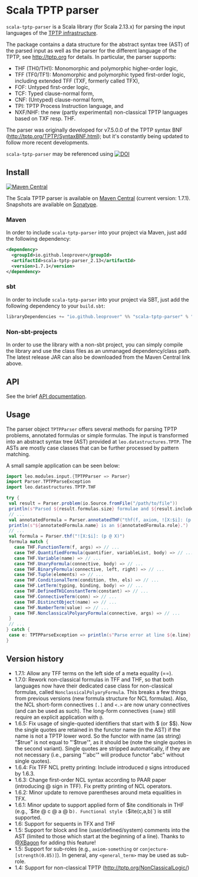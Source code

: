 Scala TPTP parser 
========

`scala-tptp-parser` is a Scala library (for Scala 2.13.x) for parsing the input languages of the [TPTP infrastructure](http://tptp.org).

The package contains a data structure for the abstract syntax tree (AST) of the parsed input as well as the parser for the different language of the TPTP, see http://tptp.org for details. In particular, the parser supports:

  * THF (TH0/TH1): Monomorphic and polymorphic higher-order logic,
  * TFF (TF0/TF1): Monomorphic and polymorphic typed first-order logic, including extended TFF (TXF, formerly called TFX),
  * FOF: Untyped first-order logic,
  * TCF: Typed clause-normal form,
  * CNF: (Untyped) clause-normal form,
  * TPI: TPTP Process Instruction language, and
  * NXF/NHF: the new (partly experimental) non-classical TPTP languages based on TXF resp. THF. 

The parser was originally developed for v7.5.0.0 of the TPTP syntax BNF (http://tptp.org/TPTP/SyntaxBNF.html); but it's
constantly being updated to follow more recent developments.

`scala-tptp-parser` may be referenced using [![DOI](https://zenodo.org/badge/328686203.svg)](https://zenodo.org/badge/latestdoi/328686203)


## Install
[![Maven Central](https://img.shields.io/maven-central/v/io.github.leoprover/scala-tptp-parser_2.13.svg?label=Maven%20Central)](https://search.maven.org/search?q=g:%22io.github.leoprover%22%20AND%20a:%22scala-tptp-parser_2.13%22)

The Scala TPTP parser is available on [Maven Central](https://search.maven.org/artifact/io.github.leoprover/scala-tptp-parser_2.13) (current version: 1.7.1).
Snapshots are available on [Sonatype](https://s01.oss.sonatype.org/content/repositories/snapshots/io/github/leoprover/scala-tptp-parser_2.13/).

### Maven

In order to include `scala-tptp-parser` into your project via Maven, just add the following dependency:
```xml
<dependency>
  <groupId>io.github.leoprover</groupId>
  <artifactId>scala-tptp-parser_2.13</artifactId>
  <version>1.7.1</version>
</dependency>
```

### sbt

In order to include `scala-tptp-parser` into your project via SBT, just add the following dependency to your `build.sbt`:
```scala
libraryDependencies += "io.github.leoprover" %% "scala-tptp-parser" % "1.7.1"
```

### Non-sbt-projects
In order to use the library with a non-sbt project, you can simply compile the library and use the class files as an unmanaged dependency/class path. The latest release JAR can also be downloaded from the Maven Central link above.

## API

See the brief [API documentation](https://www.alexandersteen.de/software/scala-tptp-parser/api/).

## Usage
The parser object `TPTPParser` offers several methods for parsing TPTP problems, annotated formulas or simple formulas. The input is transformed into an
abstract syntax tree (AST) provided at `leo.datastructures.TPTP`. The ASTs are mostly case classes that can be further processed by pattern matching.

A small sample application can be seen below:

```scala
import leo.modules.input.{TPTPParser => Parser}
import Parser.TPTPParseException
import leo.datastructures.TPTP.THF

try {
 val result = Parser.problem(io.Source.fromFile("/path/to/file"))
 println(s"Parsed ${result.formulas.size} formulae and ${result.includes.size} include statements.")
 // ...
 val annotatedFormula = Parser.annotatedTHF("thf(f, axiom, ![X:$i]: (p @ X)).")
 println(s"${annotatedFormula.name} is an ${annotatedFormula.role}.")
 // ...
 val formula = Parser.thf("![X:$i]: (p @ X)")
 formula match {
   case THF.FunctionTerm(f, args) => // ...
   case THF.QuantifiedFormula(quantifier, variableList, body) => // ...
   case THF.Variable(name) => // ...
   case THF.UnaryFormula(connective, body) => // ...
   case THF.BinaryFormula(connective, left, right) => // ...
   case THF.Tuple(elements) => // ...
   case THF.ConditionalTerm(condition, thn, els) => // ...
   case THF.LetTerm(typing, binding, body) => // ...
   case THF.DefinedTH1ConstantTerm(constant) => // ...
   case THF.ConnectiveTerm(conn) => // ...
   case THF.DistinctObject(name) => // ...
   case THF.NumberTerm(value) => // ...
   case THF.NonclassicalPolyaryFormula(connective, args) => // ...
 }
 // ...
} catch {
 case e: TPTPParseException => println(s"Parse error at line ${e.line}:${e.offset}: ${e.getMessage}")
}
```

## Version history

  - 1.7.1: Allow any TFF terms on the left side of a meta equality (==).
  - 1.7.0: Rework non-classical formulas in TFF and THF, so that both languages now have their dedicated case class for non-classical formulas, called `NonclassicalPolyaryFormula`. This breaks a few things from previous versions (new formula structure for NCL formulas).
           Also, the NCL short-form connectives `[.]` and `<.>` are now unary connectives (and can be used as such). The long-form connectives `{name}` still require an explicit application with `@`.
  - 1.6.5: Fix usage of single-quoted identifiers that start with $ (or $$). Now the single quotes are retained in the functor name (in the AST) if the name is not a TPTP lower word. So the functor with name (as string) "$true" is not equal to "'$true'", as it should be (note the single quotes in the second variant). Single quotes are stripped automatically, if they are not necessary (i.e., parsing "'abc'" will produce functor "abc" without single quotes). 
  - 1.6.4: Fix TFF NCL pretty printing: Include introduced `@` signs introduced by 1.6.3.
  - 1.6.3: Change first-order NCL syntax according to PAAR paper (introducing @ sign in TFF). Fix pretty printing of NCL operators.
  - 1.6.2: Minor update to remove parentheses around meta equalities in TFX.
  - 1.6.1: Minor update to support applied form of $ite conditionals in THF (e.g., `$ite @ c @ a @ b`).
           Functional style (`$ite(c,a,b)`) is still supported.
  - 1.6: Support for sequents in TFX and THF
  - 1.5: Support for block and line (user/defined/system) comments into the AST
    (limited to those which start at the beginning of a line). Thanks to [@XBagon](https://github.com/XBagon)
    for adding this feature!
  - 1.5: Support for sub-roles (e.g., `axiom-something` or `conjecture-[strength(0.85)]`). In general, any `<general_term>` may be used as sub-role.
  - 1.4: Support for non-classical TPTP (http://tptp.org/NonClassicalLogic/)

